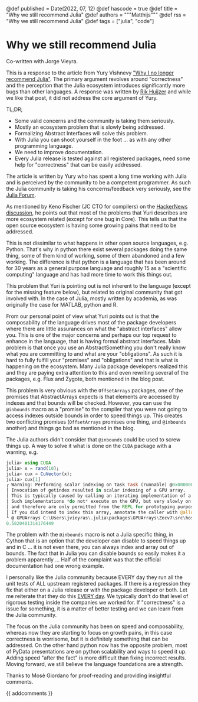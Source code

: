 @def published = Date(2022, 07, 12)
@def hascode = true
@def title = "Why we still recommend Julia"
@def authors = """Matthijs"""
@def rss = "Why we still recommend Julia"
@def tags = ["julia", "code"]

# Why we still recommend Julia

Co-written with Jorge Vieyra.

This is a response to the article from Yury Vishnevy ["Why I no longer recommend Julia"](https://yuri.is/not-julia/). The primary argument revolves around "correctness" and the perception that the Julia ecosystem introduces significantly more bugs than other languages. A response was written by [Rik Huijzer](https://huijzer.xyz/posts/recommend/) and while we like that post, it did not address the core argument of Yury.

TL;DR;
* Some valid concerns and the community is taking them seriously.
* Mostly an ecosystem problem that is slowly being addressed.
* Formalizing Abstract Interfaces will solve this problem.
* With Julia you can shoot yourself in the foot … as with any other programming language.
* We need to improve documentation.
* Every Julia release is tested against all registered packages, need some help for "correctness" that can be easily addressed.

The article is written by Yury who has spent a long time working with Julia and is perceived by the community to be a competent programmer.
As such the Julia community is taking his concerns/feedback very seriously, see the [Julia Forum](https://discourse.julialang.org/t/discussion-on-why-i-no-longer-recommend-julia-by-yuri-vishnevsky/81151).

As mentioned by Keno Fischer (JC CTO for compilers) on the [HackerNews discussion](https://news.ycombinator.com/item?id=31396861), he points out that most of the problems that Yuri describes are more ecosystem related (except for one bug in Core). This tells us that the open source ecosystem is having some growing pains that need to be addressed.

This is not dissimilar to what happens in other open source languages, e.g. Python. That's why in python there exist several packages doing the same thing, some of them kind of working, some of them abandoned and a few working. The difference is that python is a language that has been around for 30 years as a general purpose language and roughly 15 as a "scientific computing" language and has had more time to work this things out.

This problem that Yuri is pointing out is not inherent to the language (except for the missing feature below), but related to original community that got involved with. In the case of Julia, mostly written by academia, as was originally the case for MATLAB, python and R.

From our personal point of view what Yuri points out is that the composability of the language drives most of the package developers where there are little assurances on what the "abstract interfaces" allow you. This is one of the major concerns and perhaps our top request to enhance in the language, that is having formal abstract interfaces. Main problem is that once you use an AbstractSomething you don't really know what you are committing to and what are your "obligations". As such it is hard to fully fulfill your "promises" and "obligations" and that is what is happening on the ecosystem.
Many Julia package developers realized this and they are paying extra attention to this and even rewriting several of the packages, e.g. Flux and Zygote, both mentioned in the blog post.

This problem is very obvious with the `OffsetArrays` packages, one of the promises that AbstractArrays expects is that elements are accessed by indexes and that bounds will be checked.
However, you can use the  `@inbounds` macro as a "promise" to the compiler that you were not going to access indexes outside bounds in order to speed things up. This creates two conflicting promises (`OffsetArrays` promises one thing, and `@inbounds` another) and things go bad as mentioned in the blog.

The Julia authors didn't consider that `@inbounds` could be used to screw things up. A way to solve it what is done on the `CUDA` package with a warning, e.g.
```julia
julia> using CUDA
julia> x = rand(10);
julia> cux = CuVector(x);
julia> cux[1]
┌ Warning: Performing scalar indexing on task Task (runnable) @0x000000000b123080.
│ Invocation of getindex resulted in scalar indexing of a GPU array.
│ This is typically caused by calling an iterating implementation of a method.
│ Such implementations *do not* execute on the GPU, but very slowly on the CPU,
│ and therefore are only permitted from the REPL for prototyping purposes.
│ If you did intend to index this array, annotate the caller with @allowscalar.
└ @ GPUArrays C:\Users\jvieyras\.julia\packages\GPUArrays\Zecv7\src\host\indexing.jl:56
0.5820401314176449
```

The problem with the `@inbounds` macro is not a Julia specific thing, in Cython that is an option that the developer can disable to speed things up and in C … it is not even there, you can always index and array out of bounds. The fact that in Julia you can disable bounds so easily makes it a problem apparently … Half of the complaint was that the official documentation had one wrong example.

I personally like the Julia community because EVERY day they run all the unit tests of ALL upstream registered packages. If there is a regression they fix that either on a Julia release or with the package developer or both. Let me reiterate that they do this [EVERY day](https://github.com/JuliaCI/NanosoldierReports/tree/master/pkgeval/by_date). We typically don't do that level of rigorous testing inside the companies we worked for. If "correctness" is a issue for something, it is a matter of better testing and we can learn from the Julia community.

The focus on the Julia community has been on speed and composability, whereas now they are starting to focus on growth pains, in this case correctness is worrisome, but it is definitely something that can be addressed. On the other hand python now has the opposite problem, most of PyData presentations are on python scalability and ways to speed it up. Adding speed "after the fact" is more difficult than fixing incorrect results. Moving forward, we still believe the language foundations are a strength.

Thanks to Mosè Giordano for proof-reading and providing insightful comments.

{{ addcomments }}